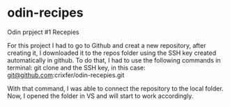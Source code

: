 # odin-recipes
Odin prpject #1 Recepies

For this project I had to go to Github and creat a new repository, after creating it, I downloaded it
to the repos folder using the SSH key created automatically in github. To do that, I had to use the following
commands in terminal: git clone and the SSH key, in this case: git@github.com:crixfer/odin-recepies.git

With that command, I was able to connect the repository to the local folder. Now, I opened the folder in VS and 
will start to work accordingly.
